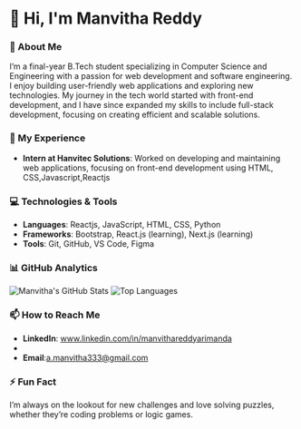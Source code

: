 # 👋 Hi, I'm Manvitha Reddy

### 🚀 About Me
I’m a final-year B.Tech student specializing in Computer Science and Engineering with a passion for web development and software engineering. I enjoy building user-friendly web applications and exploring new technologies. My journey in the tech world started with front-end development, and I have since expanded my skills to include full-stack development, focusing on creating efficient and scalable solutions.

### 💼 My Experience
- **Intern at Hanvitec Solutions**: Worked on developing and maintaining web applications, focusing on front-end development using HTML, CSS,Javascript,Reactjs
### 💻 Technologies & Tools
- **Languages**: Reactjs, JavaScript, HTML, CSS, Python
- **Frameworks**: Bootstrap, React.js (learning), Next.js (learning)
- **Tools**: Git, GitHub, VS Code, Figma

### 📊 GitHub Analytics
![Manvitha's GitHub Stats](https://github-readme-stats.vercel.app/api?username=ManvithaReddy&show_icons=true&theme=radical)
![Top Languages](https://github-readme-stats.vercel.app/api/top-langs/?username=ManvithaReddy&layout=compact&theme=radical)

### 📫 How to Reach Me
- **LinkedIn**: www.linkedin.com/in/manvithareddyarimanda
- 
- **Email**:a.manvitha333@gmail.com

### ⚡ Fun Fact
I’m always on the lookout for new challenges and love solving puzzles, whether they’re coding problems or logic games.

